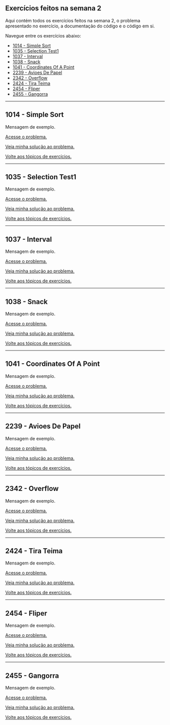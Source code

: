 <h2 id="toc"> Exercícios feitos na semana 2 </h2>

Aqui contém todos os exercícios feitos na semana 2, o problema apresentado no exercício, a documentação do código e o código em si.

Navegue entre os exercícios abaixo:

* [1014 - Simple Sort](#1014)
* [1035 - Selection Test1](#1035)
* [1037 - Interval](#1037)
* [1038 - Snack](#1038)
* [1041 - Coordinates Of A Point](#1041)
* [2239 - Avioes De Papel](#2239)
* [2342 - Overflow](#2342)
* [2424 - Tira Teima](#2424)
* [2454 - Fliper](#2454)
* [2455 - Gangorra](#2455)

<hr id="1014">

## 1014 - Simple Sort

Mensagem de exemplo.

[Acesse o problema.](https://www.urionlinejudge.com.br/judge/pt/problems/view/1014)

[Veja minha solução ao problema.](https://github.com/LeoBardineo/ufrj-treinamento-obi/blob/main/semana-02/1014_SimpleSort.cpp)

[Volte aos tópicos de exercícios.](#toc)

<hr id="1035">

## 1035 - Selection Test1

Mensagem de exemplo.

[Acesse o problema.](https://www.urionlinejudge.com.br/judge/pt/problems/view/1035)

[Veja minha solução ao problema.](https://github.com/LeoBardineo/ufrj-treinamento-obi/blob/main/semana-02/1035_SelectionTest1.cpp)

[Volte aos tópicos de exercícios.](#toc)

<hr id="1037">

## 1037 - Interval

Mensagem de exemplo.

[Acesse o problema.](https://www.urionlinejudge.com.br/judge/pt/problems/view/1037)

[Veja minha solução ao problema.](https://github.com/LeoBardineo/ufrj-treinamento-obi/blob/main/semana-02/1037_Interval.cpp)

[Volte aos tópicos de exercícios.](#toc)

<hr id="1038">

## 1038 - Snack

Mensagem de exemplo.

[Acesse o problema.](https://www.urionlinejudge.com.br/judge/pt/problems/view/1038)

[Veja minha solução ao problema.](https://github.com/LeoBardineo/ufrj-treinamento-obi/blob/main/semana-02/1038_Snack.cpp)

[Volte aos tópicos de exercícios.](#toc)

<hr id="1041">

## 1041 - Coordinates Of A Point

Mensagem de exemplo.

[Acesse o problema.](https://www.urionlinejudge.com.br/judge/pt/problems/view/1041)

[Veja minha solução ao problema.](https://github.com/LeoBardineo/ufrj-treinamento-obi/blob/main/semana-02/1041_CoordinatesOfAPoint.cpp)

[Volte aos tópicos de exercícios.](#toc)

<hr id="2239">

## 2239 - Avioes De Papel

Mensagem de exemplo.

[Acesse o problema.](https://www.urionlinejudge.com.br/judge/pt/problems/view/2239)

[Veja minha solução ao problema.](https://github.com/LeoBardineo/ufrj-treinamento-obi/blob/main/semana-02/2239_AvioesDePapel.cpp)

[Volte aos tópicos de exercícios.](#toc)

<hr id="2342">

## 2342 - Overflow

Mensagem de exemplo.

[Acesse o problema.](https://www.urionlinejudge.com.br/judge/pt/problems/view/2342)

[Veja minha solução ao problema.](https://github.com/LeoBardineo/ufrj-treinamento-obi/blob/main/semana-02/2342_Overflow.cpp)

[Volte aos tópicos de exercícios.](#toc)

<hr id="2424">

## 2424 - Tira Teima

Mensagem de exemplo.

[Acesse o problema.](https://www.urionlinejudge.com.br/judge/pt/problems/view/2424)

[Veja minha solução ao problema.](https://github.com/LeoBardineo/ufrj-treinamento-obi/blob/main/semana-02/2424_TiraTeima.cpp)

[Volte aos tópicos de exercícios.](#toc)

<hr id="2454">

## 2454 - Fliper

Mensagem de exemplo.

[Acesse o problema.](https://www.urionlinejudge.com.br/judge/pt/problems/view/2454)

[Veja minha solução ao problema.](https://github.com/LeoBardineo/ufrj-treinamento-obi/blob/main/semana-02/2454_Fliper.cpp)

[Volte aos tópicos de exercícios.](#toc)

<hr id="2455">

## 2455 - Gangorra

Mensagem de exemplo.

[Acesse o problema.](https://www.urionlinejudge.com.br/judge/pt/problems/view/2455)

[Veja minha solução ao problema.](https://github.com/LeoBardineo/ufrj-treinamento-obi/blob/main/semana-02/2455_Gangorra.cpp)

[Volte aos tópicos de exercícios.](#toc)
